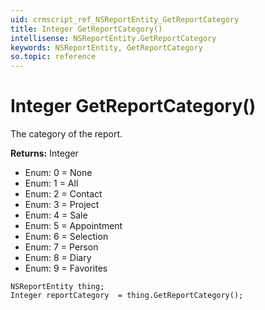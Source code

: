 ```yaml
---
uid: crmscript_ref_NSReportEntity_GetReportCategory
title: Integer GetReportCategory()
intellisense: NSReportEntity.GetReportCategory
keywords: NSReportEntity, GetReportCategory
so.topic: reference
---
```


# Integer GetReportCategory()

The category of the report.

**Returns:** Integer

* Enum: 0 = None
* Enum: 1 = All
* Enum: 2 = Contact
* Enum: 3 = Project
* Enum: 4 = Sale
* Enum: 5 = Appointment
* Enum: 6 = Selection
* Enum: 7 = Person
* Enum: 8 = Diary
* Enum: 9 = Favorites

```crmscript
NSReportEntity thing;
Integer reportCategory  = thing.GetReportCategory();
```

